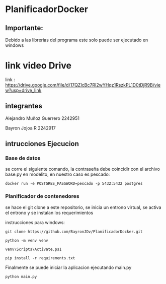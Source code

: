 # PlanificadorDocker
## Importante:
Debido a las librerias del programa este solo puede ser ejecutado en windows


# link video Drive

link : https://drive.google.com/file/d/17QZIcBc7RI2wYHqz1RszkPL1D0tDjR9B/view?usp=drive_link

## integrantes 

Alejandro Muñoz Guerrero 2242951

Bayron Jojoa R 2242917

## intrucciones Ejecucion

### Base de datos 

se corre el siguiente comando, la contraseña debe coincidir con el archivo base.py en modelito, en nuestro caso es pescado:

    docker run -e POSTGRES_PASSWORD=pescado -p 5432:5432 postgres

### Planificador de contenedores

se hace el git clone a este repositorio, se inicia un entrono virtual, se activa el entrono  y se instalan los requerimientos

instrucciones para windows:

    git clone https://github.com/BayronJDv/PlanificadorDocker.git

    python -m venv venv 

    venv\Scripts\Activate.ps1

    pip install -r requirements.txt

Finalmente se puede iniciar la aplicacion ejecutando main.py 

    python main.py 
